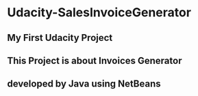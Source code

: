 # Udacity-SalesInvoiceGenerator

## My First Udacity Project 
## This Project is about Invoices Generator
## developed by Java using NetBeans
